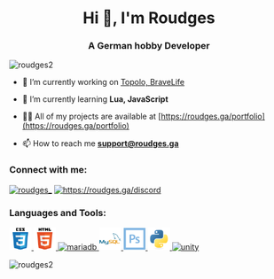 <h1 align="center">Hi 👋, I'm Roudges</h1>
<h3 align="center">A German hobby Developer</h3>

<p align="left"> <img src="https://komarev.com/ghpvc/?username=roudges2&label=Profile%20views&color=0e75b6&style=flat" alt="roudges2" /> </p>

- 🔭 I’m currently working on [Topolo, BraveLife](https://topolo.ga/)

- 🌱 I’m currently learning **Lua, JavaScript**

- 👨‍💻 All of my projects are available at [https://roudges.ga/portfolio](https://roudges.ga/portfolio)

- 📫 How to reach me **support@roudges.ga**

<h3 align="left">Connect with me:</h3>
<p align="left">
<a href="https://www.youtube.com/c/roudges_" target="blank"><img align="center" src="https://raw.githubusercontent.com/rahuldkjain/github-profile-readme-generator/master/src/images/icons/Social/youtube.svg" alt="roudges_" height="30" width="40" /></a>
<a href="https://roudges.ga/discord" target="blank"><img align="center" src="https://raw.githubusercontent.com/rahuldkjain/github-profile-readme-generator/master/src/images/icons/Social/discord.svg" alt="https://roudges.ga/discord" height="30" width="40" /></a>
</p>

<h3 align="left">Languages and Tools:</h3>
<p align="left"> <a href="https://www.w3schools.com/css/" target="_blank" rel="noreferrer"> <img src="https://raw.githubusercontent.com/devicons/devicon/master/icons/css3/css3-original-wordmark.svg" alt="css3" width="40" height="40"/> </a> <a href="https://www.w3.org/html/" target="_blank" rel="noreferrer"> <img src="https://raw.githubusercontent.com/devicons/devicon/master/icons/html5/html5-original-wordmark.svg" alt="html5" width="40" height="40"/> </a> <a href="https://mariadb.org/" target="_blank" rel="noreferrer"> <img src="https://www.vectorlogo.zone/logos/mariadb/mariadb-icon.svg" alt="mariadb" width="40" height="40"/> </a> <a href="https://www.mysql.com/" target="_blank" rel="noreferrer"> <img src="https://raw.githubusercontent.com/devicons/devicon/master/icons/mysql/mysql-original-wordmark.svg" alt="mysql" width="40" height="40"/> </a> <a href="https://www.photoshop.com/en" target="_blank" rel="noreferrer"> <img src="https://raw.githubusercontent.com/devicons/devicon/master/icons/photoshop/photoshop-line.svg" alt="photoshop" width="40" height="40"/> </a> <a href="https://www.python.org" target="_blank" rel="noreferrer"> <img src="https://raw.githubusercontent.com/devicons/devicon/master/icons/python/python-original.svg" alt="python" width="40" height="40"/> </a> <a href="https://unity.com/" target="_blank" rel="noreferrer"> <img src="https://www.vectorlogo.zone/logos/unity3d/unity3d-icon.svg" alt="unity" width="40" height="40"/> </a> </p>

<p><img align="center" src="https://github-readme-stats.vercel.app/api/top-langs?username=roudges2&show_icons=true&locale=en&layout=compact" alt="roudges2" /></p>

